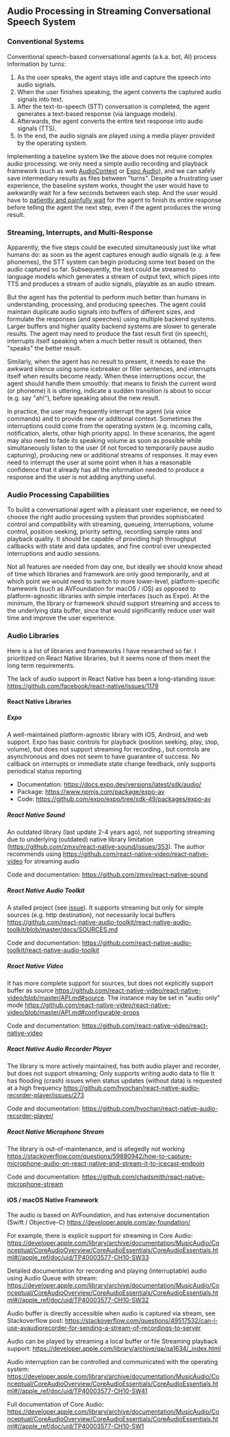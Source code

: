 ## Audio Processing in Streaming Conversational Speech System

### Conventional Systems

Conventional speech-based conversational agents (a.k.a. bot, AI) process information by turns:

1. As the user speaks, the agent stays idle and capture the speech into audio signals. 
2. When the user finishes speaking, the agent converts the captured audio signals into text. 
3. After the text-to-speech (STT) conversation is completed, the agent generates a text-based response (via language models). 
4. Afterwards, the agent converts the entire text response into audio signals (TTS). 
5. In the end, the audio signals are played using a media player provided by the operating system.

Implementing a baseline system like the above does not require complex audio processing: we only need a simple audio recording and playback framework (such as web [AudioContext](https://developer.mozilla.org/en-US/docs/Web/API/AudioContext) or [Expo Audio](https://docs.expo.dev/versions/latest/sdk/audio)), and we can safely save intermediary results as files between "turns". Despite a frustrating user experience, the baseline system works, thought the user would have to awkwardly wait for a few seconds between each step. And the user would have to [patiently and painfully wait](https://youtu.be/YOXQM87fy4c?si=6Y4GfNzb3iuZwba6&t=49) for the agent to finish its entire response before telling the agent the next step, even if the agent produces the wrong result. 

### Streaming, Interrupts, and Multi-Response

Apparently, the five steps could be executed simultaneously just like what humans do: as soon as the agent captures enough audio signals (e.g. a few phonemes), the STT system can begin producing some text based on the audio captured so far. Subsequently, the text could be streamed to language models which generates a stream of output text, which pipes into TTS and produces a stream of audio signals, playable as an audio stream. 

But the agent has the potential to perform much better than humans in understanding, processing, and producing speeches. The agent could maintain duplicate audio signals into buffers of different sizes, and formulate the responses (and speeches) using multiple backend systems. Larger buffers and higher quality backend systems are slower to generate results. The agent may need to produce the fast result first (in speech), interrupts itself speaking when a much better result is obtained, then "speaks" the better result.

Similarly, when the agent has no result to present, it needs to ease the awkward silence using some icebreaker or filler sentences, and interrupts itself when results become ready. When these interruptions occur, the agent should handle them smoothly: that means to finish the current word (or phoneme) it is uttering, indicate a sudden transition is about to occur (e.g. say "ah!"), before speaking about the new result. 

In practice, the user may frequently interrupt the agent (via voice commands) and to provide new or additional context. Sometimes the interruptions could come from the operating system (e.g. incoming calls, notification, alerts, other high priority apps). In these scenarios, the agent may also need to fade its speaking volume as soon as possible while simultaneously listen to the user (if not forced to temporarily pause audio capturing), producing new or additional streams of responses. It may even need to interrupt the user at some point when it has a reasonable confidence that it already has all the information needed to produce a response and the user is not adding anything useful.

### Audio Processing Capabilities

To build a conversational agent with a pleasant user experience, we need to choose the right audio processing system that provides sophisticated control and compatibility with streaming, queueing, interruptions, volume control, position seeking, priority setting, recording sample rates and playback quality. It should be capable of providing high throughput callbacks with state and data updates, and fine control over unexpected interruptions and audio sessions.

Not all features are needed from day one, but ideally we should know ahead of time which libraries and framework are only good temporarily, and at which point we would need to switch to more lower-level, platform-specific framework (such as AVFoundation for macOS / iOS) as opposed to platform-agnostic libraries with simple interfaces (such as Expo). At the minimum, the library or framework should support streaming and access to the underlying data buffer, since that would significantly reduce user wait time and improve the user experience. 

### Audio Libraries

Here is a list of libraries and frameworks I have researched so far. I prioritized on React Native libraries, but it seems none of them meet the long term requirements.

The lack of audio support in React Native has been a long-standing issue: https://github.com/facebook/react-native/issues/1179

#### React Native Libraries

##### Expo

A well-maintained platform-agnostic library with iOS, Android, and web support. Expo has basic controls for playback (position seeking, play, stop, volume), but does not support streaming for recording., but controls are asynchronous and does not seem to have guarantee of success. No callback on interrupts or immediate state change feedback, only supports periodical status reporting

- Documentation: https://docs.expo.dev/versions/latest/sdk/audio/
- Package: https://www.npmjs.com/package/expo-av
- Code: https://github.com/expo/expo/tree/sdk-49/packages/expo-av

##### React Native Sound

An outdated library (last update 2-4 years ago), not supporting streaming due to underlying (outdated) native library limitation (https://github.com/zmxv/react-native-sound/issues/353). The author recommends using https://github.com/react-native-video/react-native-video for streaming audio

Code and documentation: https://github.com/zmxv/react-native-sound

##### React Native Audio Toolkit

A stalled project (see [issue](https://github.com/react-native-audio-toolkit/react-native-audio-toolkit/issues/83)). It supports streaming but only for simple sources (e.g. http destination), not necessarily local buffers https://github.com/react-native-audio-toolkit/react-native-audio-toolkit/blob/master/docs/SOURCES.md

Code and documentation: https://github.com/react-native-audio-toolkit/react-native-audio-toolkit

##### React Native Video

It has more complete support for sources, but does not explicitly support buffer as source https://github.com/react-native-video/react-native-video/blob/master/API.md#source. The instance may be set in "audio only" mode https://github.com/react-native-video/react-native-video/blob/master/API.md#configurable-props

Code and documentation: https://github.com/react-native-video/react-native-video

##### React Native Audio Recorder Player

The library is more actively maintained, has both audio player and recorder, but does not support streaming; Only supports writing audio data to file
It has flooding (crash) issues when status updates (without data) is requested at a high frequency https://github.com/hyochan/react-native-audio-recorder-player/issues/273

Code and documentation:  https://github.com/hyochan/react-native-audio-recorder-player/

##### React Native Microphone Stream

The library is out-of-maintenance, and is allegedly not working https://stackoverflow.com/questions/59880942/how-to-capture-microphone-audio-on-react-native-and-stream-it-to-icecast-endpoin

Code and documentation: https://github.com/chadsmith/react-native-microphone-stream

#### iOS / macOS Native Framework

The audio is based on AVFoundation, and has extensive documentation (Swift / Objective-C) https://developer.apple.com/av-foundation/

For example, there is explicit support for streaming in Core Audio: https://developer.apple.com/library/archive/documentation/MusicAudio/Conceptual/CoreAudioOverview/CoreAudioEssentials/CoreAudioEssentials.html#//apple_ref/doc/uid/TP40003577-CH10-SW33

Detailed documentation for recording and playing (interruptable) audio using Audio Queue with stream: https://developer.apple.com/library/archive/documentation/MusicAudio/Conceptual/CoreAudioOverview/CoreAudioEssentials/CoreAudioEssentials.html#//apple_ref/doc/uid/TP40003577-CH10-SW32

Audio buffer is directly accessible when audio is captured via stream, see Stackoverflow post: https://stackoverflow.com/questions/49517532/can-i-use-avaudiorecorder-for-sending-a-stream-of-recordings-to-server

Audio can be played by streaming a local buffer or file Streaming playback support: https://developer.apple.com/library/archive/qa/qa1634/_index.html

Audio interruption can be controlled and communicated with the operating system: https://developer.apple.com/library/archive/documentation/MusicAudio/Conceptual/CoreAudioOverview/CoreAudioEssentials/CoreAudioEssentials.html#//apple_ref/doc/uid/TP40003577-CH10-SW41

Full documentation of Core Audio: https://developer.apple.com/library/archive/documentation/MusicAudio/Conceptual/CoreAudioOverview/CoreAudioEssentials/CoreAudioEssentials.html#//apple_ref/doc/uid/TP40003577-CH10-SW1
